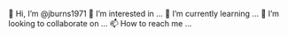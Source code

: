 👋 Hi, I’m @jburns1971
👀 I’m interested in ...
🌱 I’m currently learning ...
💞️ I’m looking to collaborate on ...
📫 How to reach me ...
